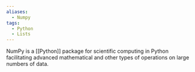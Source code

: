 ```yaml
---
aliases:
  - Numpy
tags:
  - Python
  - Lists
---
```

NumPy is a [[Python]] package for scientific computing in Python facilitating advanced mathematical and other types of operations on large numbers of data. 